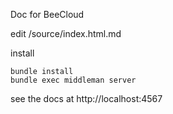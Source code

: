 Doc for BeeCloud

edit /source/index.html.md

install

```
bundle install
bundle exec middleman server
```

see the docs at http://localhost:4567